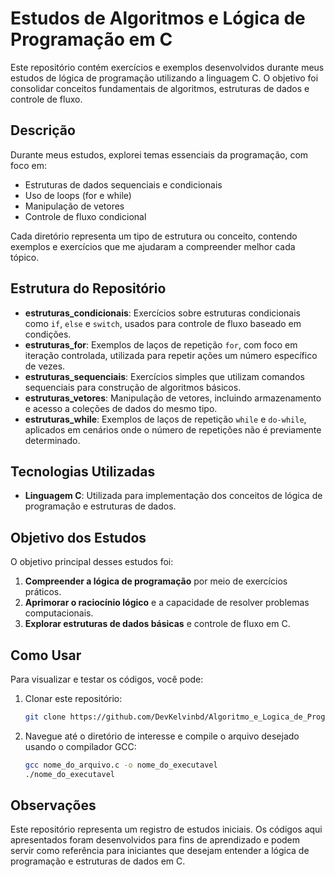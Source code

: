 # Estudos de Algoritmos e Lógica de Programação em C

Este repositório contém exercícios e exemplos desenvolvidos durante meus estudos de lógica de programação utilizando a linguagem C. O objetivo foi consolidar conceitos fundamentais de algoritmos, estruturas de dados e controle de fluxo.

## Descrição

Durante meus estudos, explorei temas essenciais da programação, com foco em:
- Estruturas de dados sequenciais e condicionais
- Uso de loops (for e while)
- Manipulação de vetores
- Controle de fluxo condicional

Cada diretório representa um tipo de estrutura ou conceito, contendo exemplos e exercícios que me ajudaram a compreender melhor cada tópico.

## Estrutura do Repositório

- **estruturas_condicionais**: Exercícios sobre estruturas condicionais como `if`, `else` e `switch`, usados para controle de fluxo baseado em condições.
- **estruturas_for**: Exemplos de laços de repetição `for`, com foco em iteração controlada, utilizada para repetir ações um número específico de vezes.
- **estruturas_sequenciais**: Exercícios simples que utilizam comandos sequenciais para construção de algoritmos básicos.
- **estruturas_vetores**: Manipulação de vetores, incluindo armazenamento e acesso a coleções de dados do mesmo tipo.
- **estruturas_while**: Exemplos de laços de repetição `while` e `do-while`, aplicados em cenários onde o número de repetições não é previamente determinado.

## Tecnologias Utilizadas

- **Linguagem C**: Utilizada para implementação dos conceitos de lógica de programação e estruturas de dados.

## Objetivo dos Estudos

O objetivo principal desses estudos foi:
1. **Compreender a lógica de programação** por meio de exercícios práticos.
2. **Aprimorar o raciocínio lógico** e a capacidade de resolver problemas computacionais.
3. **Explorar estruturas de dados básicas** e controle de fluxo em C.

## Como Usar

Para visualizar e testar os códigos, você pode:
1. Clonar este repositório:
   ```bash
   git clone https://github.com/DevKelvinbd/Algoritmo_e_Logica_de_Programacao_em_C.git

2. Navegue até o diretório de interesse e compile o arquivo desejado usando o compilador GCC:
   ```bash
   gcc nome_do_arquivo.c -o nome_do_executavel
   ./nome_do_executavel

## Observações

Este repositório representa um registro de estudos iniciais. Os códigos aqui apresentados foram desenvolvidos para fins de aprendizado e podem servir como referência para iniciantes que desejam entender a lógica de programação e estruturas de dados em C.
